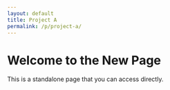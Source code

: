 ```yaml
---
layout: default
title: Project A
permalink: /p/project-a/
---
```

# Welcome to the New Page

This is a standalone page that you can access directly.
